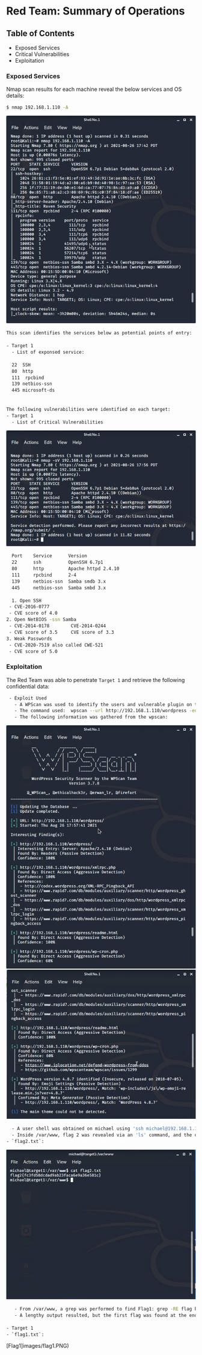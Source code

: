 # Red Team: Summary of Operations

## Table of Contents
- Exposed Services
- Critical Vulnerabilities
- Exploitation

### Exposed Services


Nmap scan results for each machine reveal the below services and OS details:

```bash
$ nmap 192.168.1.110 -A
```
  ![nmap-A](images/nmap-A.png)

```bash
This scan identifies the services below as potential points of entry:

- Target 1
  - List of exponsed service:
   
  22  SSH
  80  http
  111  rpcbind
  139 netbios-ssn
  445 microsoft-ds


The following vulnerabilities were identified on each target:
- Target 1
  - List of Critical Vulnerabilities
```  
  
 ![nmapsV](images/nmapsV.png)
 
 ```bash
   Port    Service      Version 
   22      ssh          OpenSSH 6.7p1
   80      http         Apache httpd 2.4.10
   111     rpcbind      2-4
   139     netbios-ssn  Samba smdb 3.x
   445     netbios-ssn  Samba smbd 3.x
   
   1. Open SSH 
  - CVE-2016-0777 
  - CVE score of 4.0 
2. Open NetBIOS -ssn Samba 
  - CVE-2014-0178        CVE-2014-0244 
  - CVE score of 3.5     CVE score of 3.3 
3. Weak Passwords 
  - CVE-2020-7519 also called CWE-521 
  - CVE score of 5.0
 ```

   

### Exploitation


The Red Team was able to penetrate `Target 1` and retrieve the following confidential data:

   ```bash
    - Exploit Used
      - A WPScan was used to identify the users and vulnerable plugin on the Wordpress server: 
      - The command used:  wpscan --url http://192.168.1.110/wordpress -eu
      - The following information was gathered from the wpscan:
   ``` 
   
   ![WPscan1](images/wpscan1.PNG)
   ![WPscan2](images/wpscan2.PNG)
    
  ```bash
    - A user shell was obtained on michael using 'ssh michael@192.168.1.110'.  A weak password of his own name, michael, was used to log in to the machine.
    - Inside /var/www, flag 2 was revealed via an 'ls' command, and the output was found using a cat
  - `flag2.txt`: 
  ```
  ![Flag2](images/flag2.PNG)
  
  
  ```bash
     - From /var/www, a grep was performed to find Flag1: grep -RE flag html 
     - A lengthy output resulted, but the first flag was found at the end of the output.
  
- Target 1
  - `flag1.txt`:
  ```
   [Flag1]images/flag1.PNG)
